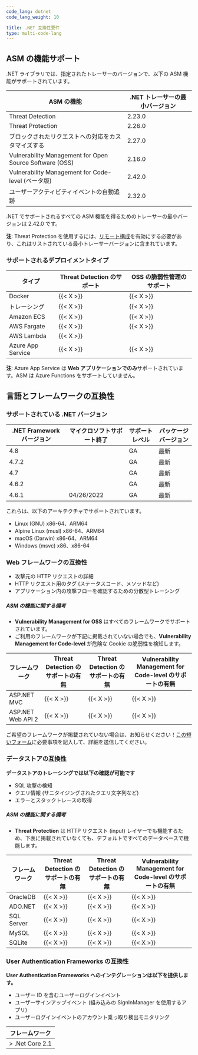 ```yaml
---
code_lang: dotnet
code_lang_weight: 10

title: .NET 互換性要件
type: multi-code-lang
---
```


## ASM の機能サポート

.NET ライブラリでは、指定されたトレーサーのバージョンで、以下の ASM 機能がサポートされています。

| ASM の機能                   | .NET トレーサーの最小バージョン |
| -------------------------------- | ----------------------------|
| Threat Detection | 2.23.0|
| Threat Protection  | 2.26.0|
| ブロックされたリクエストへの対応をカスタマイズする | 2.27.0 |
| Vulnerability Management for Open Source Software (OSS) |  2.16.0  |
| Vulnerability Management for Code-level (ベータ版)| 2.42.0  |
| ユーザーアクティビティイベントの自動追跡 | 2.32.0 |

.NET でサポートされるすべての ASM 機能を得るためのトレーサーの最小バージョンは 2.42.0 です。

**注**: Threat Protection を使用するには、[リモート構成][3]を有効にする必要があり、これはリストされている最小トレーサーバージョンに含まれています。

### サポートされるデプロイメントタイプ
|タイプ   | Threat Detection のサポート |  OSS の脆弱性管理のサポート |
| ---   |   ---             |           ----        |
| Docker | {{< X >}}  | {{< X >}} |
| トレーシング | {{< X >}}  | {{< X >}} |
| Amazon ECS | {{< X >}}  | {{< X >}} |
| AWS Fargate | {{< X >}}  | {{< X >}} |
| AWS Lambda | {{< X >}} | |
| Azure App Service | {{< X >}}  | {{< X >}} |

**注**: Azure App Service は **Web アプリケーションでのみ**サポートされています。ASM は Azure Functions をサポートしていません。

## 言語とフレームワークの互換性

### サポートされている .NET バージョン

| .NET Framework バージョン  | マイクロソフトサポート終了 | サポートレベル                       | パッケージバージョン             |
| ----------------------- | --------------------- | ----------------------------------- | --------------------------- |
| 4.8                     |                       | GA   | 最新                      |
| 4.7.2                   |                       | GA | 最新                      |
| 4.7                     |                       | GA | 最新                      |
| 4.6.2                   |                       | GA | 最新                      |
| 4.6.1                   | 04/26/2022            | GA   | 最新 |


これらは、以下のアーキテクチャでサポートされています。
- Linux (GNU) x86-64、ARM64
- Alpine Linux (musl) x86-64、ARM64
- macOS (Darwin) x86-64、ARM64
- Windows (msvc) x86、x86-64



### Web フレームワークの互換性

- 攻撃元の HTTP リクエストの詳細
- HTTP リクエスト用のタグ (ステータスコード、メソッドなど)
- アプリケーション内の攻撃フローを確認するための分散型トレーシング

##### ASM の機能に関する備考
- **Vulnerability Management for OSS** はすべてのフレームワークでサポートされています。
- ご利用のフレームワークが下記に掲載されていない場合でも、**Vulnerability Management for Code-level** が危険な Cookie の脆弱性を検知します。


| フレームワーク                  | Threat Detection のサポートの有無 | Threat Detection のサポートの有無 | Vulnerability Management for Code-level のサポートの有無 |
| ----------------------- | --------------- | ---------------------------------------------- | ---------------------------------------------- |
| ASP.NET MVC | {{< X >}}  |{{< X >}}  | {{< X >}} |
| ASP.NET Web API 2 | {{< X >}} | {{< X >}} | {{< X >}}  |

<div class="alert alert-info">ご希望のフレームワークが掲載されていない場合は、お知らせください！<a href="https://forms.gle/gHrxGQMEnAobukfn7">この短いフォーム</a>に必要事項を記入して、詳細を送信してください。</div>

### データストアの互換性

**データストアのトレーシングでは以下の確認が可能です**

- SQL 攻撃の検知
- クエリ情報 (サニタイジングされたクエリ文字列など)
- エラーとスタックトレースの取得

##### ASM の機能に関する備考
- **Threat Protection** は HTTP リクエスト (input) レイヤーでも機能するため、下表に掲載されていなくても、デフォルトですべてのデータベースで機能します。

| フレームワーク         | Threat Detection のサポートの有無    | Threat Detection のサポートの有無 | Vulnerability Management for Code-level のサポートの有無 |
|-------------------|-----------------|---------------------|---|
| OracleDB         | {{< X >}} |   {{< X >}}    |{{< X >}}    |
| ADO.NET         | {{< X >}} |   {{< X >}}    |{{< X >}}    |
| SQL Server         | {{< X >}} |   {{< X >}}    |{{< X >}}    |
| MySQL       | {{< X >}} |   {{< X >}}    |{{< X >}}    |
| SQLite         | {{< X >}} |   {{< X >}}    |{{< X >}}    |

### User Authentication Frameworks の互換性

**User Authentication Frameworks へのインテグレーションは以下を提供します。**

- ユーザー ID を含むユーザーログインイベント
- ユーザーサインアップイベント (組み込みの SignInManager を使用するアプリ)
- ユーザーログインイベントのアカウント乗っ取り検出モニタリング

| フレームワーク         |
|-------------------|
| > .Net Core 2.1   |

[1]: /ja/tracing/trace_collection/compatibility/dotnet-core/
[2]: /ja/tracing/trace_collection/compatibility/dotnet-framework/
[3]: /ja/agent/remote_config/#enabling-remote-configuration
